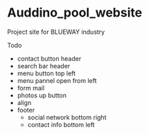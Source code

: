 # Auddino_pool_website
Project site for BLUEWAY industry 


Todo
  - contact button header
  - search bar header
  - menu button top left
  - menu pannel open from left
  - form mail
  - photos up button
  - align
  - footer
      - social network bottom right
      - contact info bottom left
